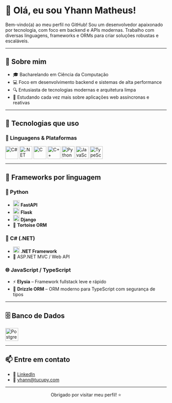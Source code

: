 # 👋 Olá, eu sou Yhann Matheus!

Bem-vindo(a) ao meu perfil no GitHub! Sou um desenvolvedor apaixonado por tecnologia, com foco em backend e APIs modernas. Trabalho com diversas linguagens, frameworks e ORMs para criar soluções robustas e escaláveis.

---

## 🚀 Sobre mim

- 🎓 Bacharelando em Ciência da Computação  
- 💻 Foco em desenvolvimento backend e sistemas de alta performance  
- 🔍 Entusiasta de tecnologias modernas e arquitetura limpa  
- 🌱 Estudando cada vez mais sobre aplicações web assíncronas e reativas  

---

## 🧰 Tecnologias que uso

### 🧠 Linguagens & Plataformas

<div style="display: flex; align-items: center;">
  <img src="https://cdn.jsdelivr.net/gh/devicons/devicon/icons/csharp/csharp-original.svg" title="C#" alt="C#" width="40" height="40"/>&nbsp;
  <img src="https://cdn.jsdelivr.net/gh/devicons/devicon/icons/dot-net/dot-net-original.svg" title=".NET Framework" alt=".NET Framework" width="40" height="40"/>&nbsp;
  <img src="https://cdn.jsdelivr.net/gh/devicons/devicon/icons/c/c-original.svg" title="C" alt="C" width="40" height="40"/>&nbsp;
  <img src="https://cdn.jsdelivr.net/gh/devicons/devicon/icons/cplusplus/cplusplus-original.svg" title="C++" alt="C++" width="40" height="40"/>&nbsp;
  <img src="https://cdn.jsdelivr.net/gh/devicons/devicon/icons/python/python-original.svg" title="Python" alt="Python" width="40" height="40"/>&nbsp;
  <img src="https://cdn.jsdelivr.net/gh/devicons/devicon/icons/javascript/javascript-original.svg" title="JavaScript" alt="JavaScript" width="40" height="40"/>&nbsp;
  <img src="https://cdn.jsdelivr.net/gh/devicons/devicon/icons/typescript/typescript-original.svg" title="TypeScript" alt="TypeScript" width="40" height="40"/>
</div>

---

## 🧩 Frameworks por linguagem

### 🐍 Python

- <img src="https://cdn.jsdelivr.net/gh/devicons/devicon/icons/fastapi/fastapi-original.svg" width="20"/> **FastAPI**
- <img src="https://cdn.jsdelivr.net/gh/devicons/devicon/icons/flask/flask-original.svg" width="20"/> **Flask**
- <img src="https://cdn.jsdelivr.net/gh/devicons/devicon/icons/django/django-plain.svg" width="20"/> **Django**
- 🐢 **Tortoise ORM**

### 💙 C# (.NET)

- <img src="https://cdn.jsdelivr.net/gh/devicons/devicon/icons/dot-net/dot-net-original.svg" width="20"/> **.NET Framework**
- 🔧 ASP.NET MVC / Web API

### 🌐 JavaScript / TypeScript

- ⚡ **Elysia** – Framework fullstack leve e rápido
- 🧬 **Drizzle ORM** – ORM moderno para TypeScript com segurança de tipos

---

## 🗄️ Banco de Dados

<div>
  <img src="https://cdn.jsdelivr.net/gh/devicons/devicon/icons/postgresql/postgresql-original.svg" title="PostgreSQL" alt="PostgreSQL" width="40" height="40"/>
</div>

---

## 📫 Entre em contato

- 💼 [LinkedIn](https://www.linkedin.com/in/yhannmatheus)
- 📧 [yhann@tucupy.com](mailto:yhann@tucupy.com)

---

<p align="center">Obrigado por visitar meu perfil! ⭐</p>
